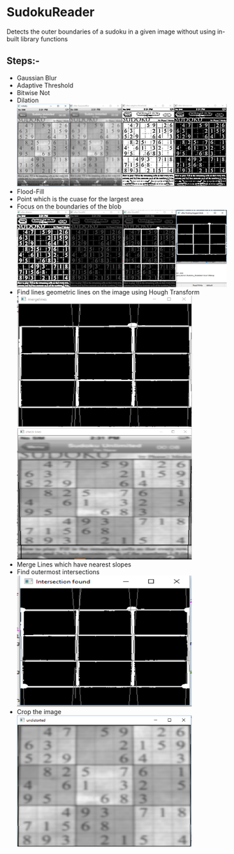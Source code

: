 # SudokuReader
Detects the outer boundaries of a sudoku in a given image without using in-built library functions

## Steps:-
<ul>
  <li>Gaussian Blur</li>
  <li>Adaptive Threshold</li>
  <li>Bitwise Not</li>
  <li>Dilation</li>
  <img src="pics/Capture1.PNG">
  <li>Flood-Fill</li>
  <li>Point which is the cuase for the largest area</li>
  <li>Focus on the boundaries of the blob</li>
  <img src="pics/Capture2.PNG">
  <li>Find lines geometric lines on the image using Hough Transform</li>
  <img src="pics/Capture3.PNG" height="300" width="400">
  <img src="pics/Capture4.PNG" height="300" width="400">
  <li>Merge Lines which have nearest slopes</li>
  <li>Find outermost intersections</li>
  <img src="pics/Capture5.PNG" height="300" width="400">
  <li>Crop the image</li>
  <img src="pics/Capture6.PNG" height="300" width="400">
